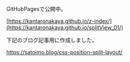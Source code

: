 GitHubPagesで公開中。

[https://kantaronakaya.github.io/z-index/](https://kantaronakaya.github.io/splitView_01/)

下記のブログ記事用に作成しました。

https://satoimo.blog/css-position-split-layout/
